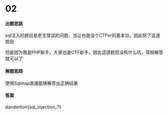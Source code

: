 # 02

#### 出题思路

sql注入的题目是老生常谈的问题，当让也是没个CTFer的基本功，因此除了这道题目

但是因为我是PHP新手，大家也是CTF新手，因此这道题目没有什么坑，常规解答就可以了

#### 解题思路

使用Sqlmap直接能够解答出正确结果

#### 答案

danderlion{sql_injection_?}
